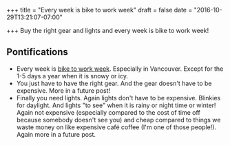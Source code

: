 +++
title = "Every week is bike to work week"
draft = false
date = "2016-10-29T13:21:07-07:00"

+++
Buy the right gear and lights and every week is bike to work week!

<!--more-->

## Pontifications

* Every week is [bike to work week](https://bikehub.ca/bike-to-work). Especially in Vancouver. Except for the 1-5 days a year when it is snowy or icy.
* You just have to have the right gear. And the gear doesn't have to be expensive. More in a future post!
* Finally you need lights. Again lights don't have to be expensive. Blinkies for daylight. And lights "to see" when it is rainy or night time or winter! Again not expensive (especially compared to the cost of time off because somebody doesn't see you) and cheap compared to things we waste money on like expensive café coffee (I'm one of those people!). Again more in a future post.